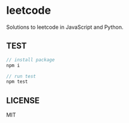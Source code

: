 # leetcode

Solutions to leetcode in JavaScript and Python.

## TEST

```js
// install package
npm i

// run test
npm test
```

## LICENSE
MIT
